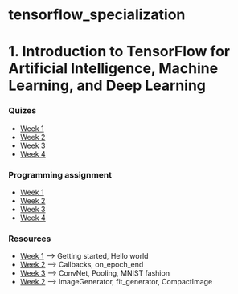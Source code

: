 # tensorflow_specialization

# 1. Introduction to TensorFlow for Artificial Intelligence, Machine Learning, and Deep Learning

### Quizes
    
 - [Week 1](1.%20Introduction%20to%20TensorFlow%20for%20Artificial%20Intelligence%2C%20Machine%20Learning%2C%20and%20Deep%20Learning/Week%201/Quiz.md)
 - [Week 2](1.%20Introduction%20to%20TensorFlow%20for%20Artificial%20Intelligence%2C%20Machine%20Learning%2C%20and%20Deep%20Learning/Week%202/Quiz.md)
 - [Week 3](1.%20Introduction%20to%20TensorFlow%20for%20Artificial%20Intelligence%2C%20Machine%20Learning%2C%20and%20Deep%20Learning/Week%203/Quiz.md)
 - [Week 4](1.%20Introduction%20to%20TensorFlow%20for%20Artificial%20Intelligence%2C%20Machine%20Learning%2C%20and%20Deep%20Learning/Week%204/Quiz.md)

### Programming assignment

 - [Week 1](1.%20Introduction%20to%20TensorFlow%20for%20Artificial%20Intelligence%2C%20Machine%20Learning%2C%20and%20Deep%20Learning/Week%201/Programming%20assignment/Excercise1.ipynb)
 - [Week 2](1.%20Introduction%20to%20TensorFlow%20for%20Artificial%20Intelligence%2C%20Machine%20Learning%2C%20and%20Deep%20Learning/Week%202/Programming%20assignment/Excercise2.ipynb)
 - [Week 3](1.%20Introduction%20to%20TensorFlow%20for%20Artificial%20Intelligence%2C%20Machine%20Learning%2C%20and%20Deep%20Learning/Week%203/Programming%20assignment/Excercise3.ipynb)
 - [Week 4](1.%20Introduction%20to%20TensorFlow%20for%20Artificial%20Intelligence%2C%20Machine%20Learning%2C%20and%20Deep%20Learning/Week%204/Programming%20assignment/Excercise4.ipynb)

### Resources

 - [Week 1](1.%20Introduction%20to%20TensorFlow%20for%20Artificial%20Intelligence%2C%20Machine%20Learning%2C%20and%20Deep%20Learning/Week%201/Resources/resources.md) --> Getting started, Hello world
 - [Week 2](1.%20Introduction%20to%20TensorFlow%20for%20Artificial%20Intelligence%2C%20Machine%20Learning%2C%20and%20Deep%20Learning/Week%202/Resources/resources.md) --> Callbacks, on_epoch_end
 - [Week 3](1.%20Introduction%20to%20TensorFlow%20for%20Artificial%20Intelligence%2C%20Machine%20Learning%2C%20and%20Deep%20Learning/Week%203/Resources/resources.md) --> ConvNet, Pooling, MNIST fashion
 - [Week 2](1.%20Introduction%20to%20TensorFlow%20for%20Artificial%20Intelligence%2C%20Machine%20Learning%2C%20and%20Deep%20Learning/Week%204/Resources/resources.md) --> ImageGenerator, fit_generator, CompactImage

